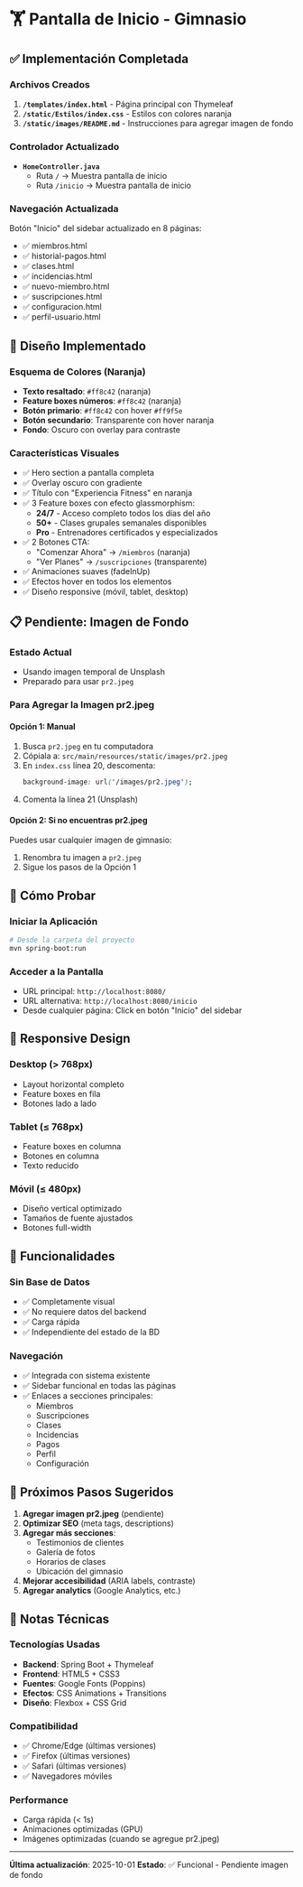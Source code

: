 # 🏋️ Pantalla de Inicio - Gimnasio

## ✅ Implementación Completada

### Archivos Creados
1. **`/templates/index.html`** - Página principal con Thymeleaf
2. **`/static/Estilos/index.css`** - Estilos con colores naranja
3. **`/static/images/README.md`** - Instrucciones para agregar imagen de fondo

### Controlador Actualizado
- **`HomeController.java`**
  - Ruta `/` → Muestra pantalla de inicio
  - Ruta `/inicio` → Muestra pantalla de inicio

### Navegación Actualizada
Botón "Inicio" del sidebar actualizado en 8 páginas:
- ✅ miembros.html
- ✅ historial-pagos.html
- ✅ clases.html
- ✅ incidencias.html
- ✅ nuevo-miembro.html
- ✅ suscripciones.html
- ✅ configuracion.html
- ✅ perfil-usuario.html

## 🎨 Diseño Implementado

### Esquema de Colores (Naranja)
- **Texto resaltado**: `#ff8c42` (naranja)
- **Feature boxes números**: `#ff8c42` (naranja)
- **Botón primario**: `#ff8c42` con hover `#ff9f5e`
- **Botón secundario**: Transparente con hover naranja
- **Fondo**: Oscuro con overlay para contraste

### Características Visuales
- ✅ Hero section a pantalla completa
- ✅ Overlay oscuro con gradiente
- ✅ Título con "Experiencia Fitness" en naranja
- ✅ 3 Feature boxes con efecto glassmorphism:
  - **24/7** - Acceso completo todos los días del año
  - **50+** - Clases grupales semanales disponibles
  - **Pro** - Entrenadores certificados y especializados
- ✅ 2 Botones CTA:
  - "Comenzar Ahora" → `/miembros` (naranja)
  - "Ver Planes" → `/suscripciones` (transparente)
- ✅ Animaciones suaves (fadeInUp)
- ✅ Efectos hover en todos los elementos
- ✅ Diseño responsive (móvil, tablet, desktop)

## 📋 Pendiente: Imagen de Fondo

### Estado Actual
- Usando imagen temporal de Unsplash
- Preparado para usar `pr2.jpeg`

### Para Agregar la Imagen pr2.jpeg

#### Opción 1: Manual
1. Busca `pr2.jpeg` en tu computadora
2. Cópiala a: `src/main/resources/static/images/pr2.jpeg`
3. En `index.css` línea 20, descomenta:
   ```css
   background-image: url('/images/pr2.jpeg');
   ```
4. Comenta la línea 21 (Unsplash)

#### Opción 2: Si no encuentras pr2.jpeg
Puedes usar cualquier imagen de gimnasio:
1. Renombra tu imagen a `pr2.jpeg`
2. Sigue los pasos de la Opción 1

## 🚀 Cómo Probar

### Iniciar la Aplicación
```bash
# Desde la carpeta del proyecto
mvn spring-boot:run
```

### Acceder a la Pantalla
- URL principal: `http://localhost:8080/`
- URL alternativa: `http://localhost:8080/inicio`
- Desde cualquier página: Click en botón "Inicio" del sidebar

## 📱 Responsive Design

### Desktop (> 768px)
- Layout horizontal completo
- Feature boxes en fila
- Botones lado a lado

### Tablet (≤ 768px)
- Feature boxes en columna
- Botones en columna
- Texto reducido

### Móvil (≤ 480px)
- Diseño vertical optimizado
- Tamaños de fuente ajustados
- Botones full-width

## 🎯 Funcionalidades

### Sin Base de Datos
- ✅ Completamente visual
- ✅ No requiere datos del backend
- ✅ Carga rápida
- ✅ Independiente del estado de la BD

### Navegación
- ✅ Integrada con sistema existente
- ✅ Sidebar funcional en todas las páginas
- ✅ Enlaces a secciones principales:
  - Miembros
  - Suscripciones
  - Clases
  - Incidencias
  - Pagos
  - Perfil
  - Configuración

## 🔧 Próximos Pasos Sugeridos

1. **Agregar imagen pr2.jpeg** (pendiente)
2. **Optimizar SEO** (meta tags, descriptions)
3. **Agregar más secciones**:
   - Testimonios de clientes
   - Galería de fotos
   - Horarios de clases
   - Ubicación del gimnasio
4. **Mejorar accesibilidad** (ARIA labels, contraste)
5. **Agregar analytics** (Google Analytics, etc.)

## 📝 Notas Técnicas

### Tecnologías Usadas
- **Backend**: Spring Boot + Thymeleaf
- **Frontend**: HTML5 + CSS3
- **Fuentes**: Google Fonts (Poppins)
- **Efectos**: CSS Animations + Transitions
- **Diseño**: Flexbox + CSS Grid

### Compatibilidad
- ✅ Chrome/Edge (últimas versiones)
- ✅ Firefox (últimas versiones)
- ✅ Safari (últimas versiones)
- ✅ Navegadores móviles

### Performance
- Carga rápida (< 1s)
- Animaciones optimizadas (GPU)
- Imágenes optimizadas (cuando se agregue pr2.jpeg)

---

**Última actualización**: 2025-10-01
**Estado**: ✅ Funcional - Pendiente imagen de fondo
